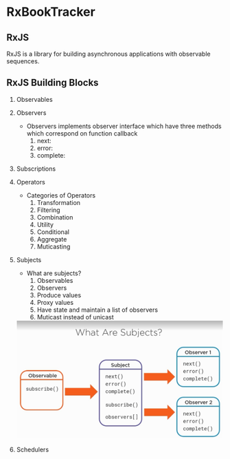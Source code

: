 # RxBookTracker

## RxJS

RxJS is a library for building asynchronous applications with observable sequences.

## RxJS Building Blocks

1.  Observables
1.  Observers
    -   Observers implements observer interface which have three methods which correspond on function callback
        1.  next:
        1.  error:
        1.  complete:
1.  Subscriptions
1.  Operators
    - Categories of Operators
        1. Transformation
        1. Filtering
        1. Combination
        1. Utility
        1. Conditional
        1. Aggregate
        1. Muticasting
1.  Subjects
    - What are subjects?
        1. Observables
        1. Observers
        1. Produce values
        1. Proxy values
        1. Have state and maintain a list of observers
        1. Muticast instead of unicast

    <img src="img/subject.JPG" width="500" >
1.  Schedulers
